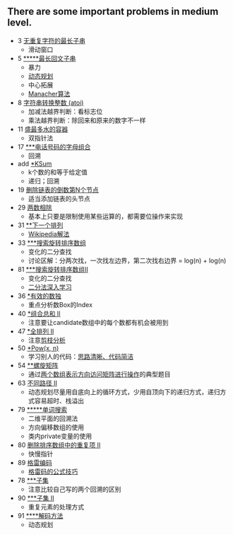 There are some important problems in medium level.
--------------

- 3 [无重复字符的最长子串](https://leetcode-cn.com/problems/longest-substring-without-repeating-characters/)
    - 滑动窗口
- 5 [*****最长回文子串](https://leetcode-cn.com/problems/longest-palindromic-substring/)
    - 暴力
    - [动态规划](https://leetcode-cn.com/problems/longest-palindromic-substring/solution/zui-chang-hui-wen-zi-chuan-by-leetcode/)
    - 中心拓展
    - [Manacher算法](https://weiguozhao.github.io/2018/05/10/LongestPalindromicSubstring/)
- 8 [字符串转换整数 (atoi)](https://leetcode-cn.com/problems/string-to-integer-atoi/)
    - 加减法越界判断：看标志位
    - 乘法越界判断：除回来和原来的数字不一样
- 11 [盛最多水的容器](https://leetcode-cn.com/problems/container-with-most-water/)
    - 双指针法
- 17 [***电话号码的字母组合](https://leetcode-cn.com/problems/letter-combinations-of-a-phone-number/)
    - 回溯
- add [*KSum](https://leetcode-cn.com/problems/4sum/solution/kshu-zhi-he-de-tong-yong-mo-ban-by-mrxiong/)
    - k个数的和等于给定值
    - 递归；回溯
- 19 [删除链表的倒数第N个节点](https://leetcode-cn.com/problems/remove-nth-node-from-end-of-list/submissions/)
    - 适当添加链表的头节点
- 29 [两数相除](https://leetcode-cn.com/problems/divide-two-integers/)
    - 基本上只要是限制使用某些运算的，都需要位操作来实现
- 31 [**下一个排列](https://leetcode-cn.com/problems/next-permutation/)
    - [Wikipedia解法](https://leetcode-cn.com/problems/next-permutation/solution/xia-yi-ge-pai-lie-by-powcai/)
- 33 [***搜索旋转排序数组](https://leetcode-cn.com/problems/search-in-rotated-sorted-array/)
    - 变化的二分查找
    - 讨论区解：分两次找，一次找左边界，第二次找右边界 = log(n) + log(n)
- 81 [***搜索旋转排序数组II](https://leetcode-cn.com/problems/search-in-rotated-sorted-array-ii/)
    - 变化的二分查找
    - [二分法深入学习](https://www.liwei.party/2019/06/19/leetcode-solution-new/search-insert-position/)
- 36 [*有效的数独](https://leetcode-cn.com/problems/valid-sudoku/)
    - 重点分析数Box的Index
- 40 [*组合总和 II](https://leetcode-cn.com/problems/combination-sum-ii/)
    - 注意要让candidate数组中的每个数都有机会被用到
- 47 [*全排列 II](https://leetcode-cn.com/problems/permutations-ii)
    - 注意[剪枝分析](https://leetcode-cn.com/problems/permutations-ii/solution/hui-su-suan-fa-python-dai-ma-java-dai-ma-by-liwe-2/)
- 50 [*Pow(x, n)](https://leetcode-cn.com/problems/powx-n/)
    - 学习别人的代码：[思路清晰、代码简洁](https://leetcode-cn.com/problems/powx-n/solution/qing-xi-jian-dan-de-dan-han-shu-di-gui-wu-lei-xing/)
- 54 [**螺旋矩阵](https://leetcode-cn.com/problems/spiral-matrix/)
    - 通过[两个数组表示方向访问矩阵进行操作](https://leetcode-cn.com/problems/spiral-matrix/solution/luo-xuan-ju-zhen-by-leetcode/)的典型题目
- 63 [不同路径 II](https://leetcode-cn.com/problems/unique-paths-ii/)
    - 动态规划尽量用自底向上的循环方式，少用自顶向下的递归方式，递归方式容易超时、栈溢出
- 79 [*****单词搜索](https://leetcode-cn.com/problems/word-search/)
    - 二维平面的回溯法
    - 方向偏移数组的使用
    - 类内private变量的使用
- 80 [删除排序数组中的重复项 II](https://leetcode-cn.com/problems/remove-duplicates-from-sorted-array-ii/)
    - 快慢指针
- 89 [格雷编码](https://leetcode-cn.com/problems/gray-code/)
    - [格雷码的公式技巧](https://leetcode-cn.com/problems/gray-code/solution/gray-code-jing-xiang-fan-she-fa-by-jyd/)
- 78 [***子集](https://leetcode-cn.com/problems/subsets/)
    - 注意比较自己写的两个回溯的区别
- 90 [***子集 II](https://leetcode-cn.com/problems/subsets-ii/)
    - 重复元素的处理方式
- 91 [****解码方法](https://leetcode-cn.com/problems/decode-ways/)
    - 动态规划
